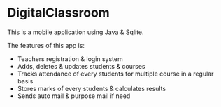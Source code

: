 # DigitalClassroom


This is a mobile application using Java & Sqlite.

The features of this app is:

- Teachers registration & login system
- Adds, deletes & updates students & courses
- Tracks attendance of every students for multiple course in a regular basis
- Stores marks of every students & calculates results
- Sends auto mail & purpose mail if need
